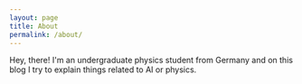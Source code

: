 ```yaml
---
layout: page
title: About
permalink: /about/
---
```


Hey, there!
I'm an undergraduate physics student from Germany and on this blog I try to explain things related
to AI or physics.
